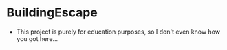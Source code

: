 # BuildingEscape

- This project is purely for education purposes, so I don't even know how you got here...
